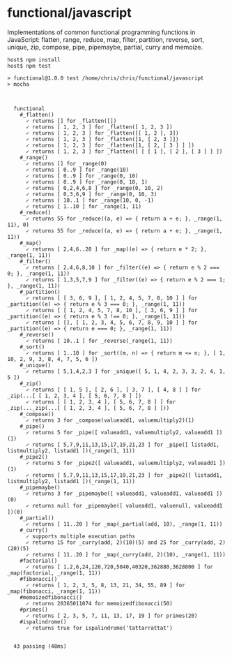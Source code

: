 # functional/javascript

Implementations of common functional programming functions in JavaScript:
flatten, range, reduce, map, filter, partition, reverse, sort, unique, zip,
compose, pipe, pipemaybe, partial, curry and memoize.

    host$ npm install
    host$ npm test

    > functional@1.0.0 test /home/chris/chris/functional/javascript
    > mocha



      functional
        #_flatten()
          ✓ returns [] for _flatten([])
          ✓ returns [ 1, 2, 3 ] for _flatten([ 1, 2, 3 ])
          ✓ returns [ 1, 2, 3 ] for _flatten([[ 1, 2 ], 3])
          ✓ returns [ 1, 2, 3 ] for _flatten([1, [ 2, 3 ]])
          ✓ returns [ 1, 2, 3 ] for _flatten([1, [ 2, [ 3 ] ] ])
          ✓ returns [ 1, 2, 3 ] for _flatten([ [ [ 1 ], [ 2 ], [ 3 ] ] ])
        #_range()
          ✓ returns [] for _range(0)
          ✓ returns [ 0..9 ] for _range(10)
          ✓ returns [ 0..9 ] for _range(0, 10)
          ✓ returns [ 0..9 ] for _range(0, 10, 1)
          ✓ returns [ 0,2,4,6,8 ] for _range(0, 10, 2)
          ✓ returns [ 0,3,6,9 ] for _range(0, 10, 3)
          ✓ returns [ 10..1 ] for _range(10, 0, -1)
          ✓ returns [ 1..10 ] for _range(1, 11)
        #_reduce()
          ✓ returns 55 for _reduce((a, e) => { return a + e; }, _range(1, 11), 0)
          ✓ returns 55 for _reduce((a, e) => { return a + e; }, _range(1, 11))
        #_map()
          ✓ returns [ 2,4,6..20 ] for _map((e) => { return e * 2; }, _range(1, 11))
        #_filter()
          ✓ returns [ 2,4,6,8,10 ] for _filter((e) => { return e % 2 === 0; }, _range(1, 11))
          ✓ returns [ 1,3,5,7,9 ] for _filter((e) => { return e % 2 === 1; }, _range(1, 11))
        #_partition()
          ✓ returns [ [ 3, 6, 9 ], [ 1, 2, 4, 5, 7, 8, 10 ] ] for _partition((e) => { return e % 3 === 0; }, _range(1, 11))
          ✓ returns [ [ 1, 2, 4, 5, 7, 8, 10 ], [ 3, 6, 9 ] ] for _partition((e) => { return e % 3 !== 0; }, _range(1, 11))
          ✓ returns [ [], [ 1, 2, 3, 4, 5, 6, 7, 8, 9, 10 ] ] for _partition((e) => { return e === 0; }, _range(1, 11))
        #_reverse()
          ✓ returns [ 10..1 ] for _reverse(_range(1, 11))
        #_sort()
          ✓ returns [ 1..10 ] for _sort((m, n) => { return m <= n; }, [ 1, 10, 2, 9, 3, 8, 4, 7, 5, 6 ])
        #_unique()
          ✓ returns [ 5,1,4,2,3 ] for _unique([ 5, 1, 4, 2, 3, 3, 2, 4, 1, 5 ])
        #_zip()
          ✓ returns [ [ 1, 5 ], [ 2, 6 ], [ 3, 7 ], [ 4, 8 ] ] for _zip(...[ [ 1, 2, 3, 4 ], [ 5, 6, 7, 8 ] ])
          ✓ returns [ [ 1, 2, 3, 4 ], [ 5, 6, 7, 8 ] ] for _zip(..._zip(...[ [ 1, 2, 3, 4 ], [ 5, 6, 7, 8 ] ]))
        #_compose()
          ✓ returns 3 for _compose(valueadd1, valuemultiply2)(1)
        #_pipe()
          ✓ returns 5 for _pipe([ valueadd1, valuemultiply2, valueadd1 ])(1)
          ✓ returns [ 5,7,9,11,13,15,17,19,21,23 ] for _pipe([ listadd1, listmultiply2, listadd1 ])(_range(1, 11))
        #_pipe2()
          ✓ returns 5 for _pipe2([ valueadd1, valuemultiply2, valueadd1 ])(1)
          ✓ returns [ 5,7,9,11,13,15,17,19,21,23 ] for _pipe2([ listadd1, listmultiply2, listadd1 ])(_range(1, 11))
        #_pipemaybe()
          ✓ returns 3 for _pipemaybe([ valueadd1, valueadd1, valueadd1 ])(0)
          ✓ returns null for _pipemaybe([ valueadd1, valuenull, valueadd1 ])(0)
        #_partial()
          ✓ returns [ 11..20 ] for _map(_partial(add, 10), _range(1, 11))
        #_curry()
          ✓ supports multiple execution paths
          ✓ returns 15 for _curry(add, 2)(10)(5) and 25 for _curry(add, 2)(20)(5)
          ✓ returns [ 11..20 ] for _map(_curry(add, 2)(10), _range(1, 11))
        #factorial()
          ✓ returns [ 1,2,6,24,120,720,5040,40320,362880,3628800 ] for _map(factorial, _range(1, 11))
        #fibonacci()
          ✓ returns [ 1, 2, 3, 5, 8, 13, 21, 34, 55, 89 ] for _map(fibonacci, _range(1, 11))
        #memoizedfibonacci()
          ✓ returns 20365011074 for memoizedfibonacci(50)
        #primes()
          ✓ returns [ 2, 3, 5, 7, 11, 13, 17, 19 ] for primes(20)
        #ispalindrome()
          ✓ returns true for ispalindrome('tattarrattat')


      43 passing (48ms)
